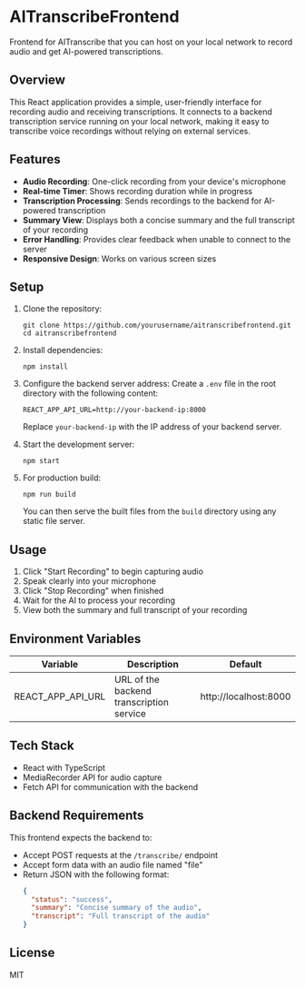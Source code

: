# AITranscribeFrontend

Frontend for AITranscribe that you can host on your local network to record audio and get AI-powered transcriptions.

## Overview

This React application provides a simple, user-friendly interface for recording audio and receiving transcriptions. It connects to a backend transcription service running on your local network, making it easy to transcribe voice recordings without relying on external services.

## Features

- **Audio Recording**: One-click recording from your device's microphone
- **Real-time Timer**: Shows recording duration while in progress
- **Transcription Processing**: Sends recordings to the backend for AI-powered transcription
- **Summary View**: Displays both a concise summary and the full transcript of your recording
- **Error Handling**: Provides clear feedback when unable to connect to the server
- **Responsive Design**: Works on various screen sizes

## Setup

1. Clone the repository:
   ```
   git clone https://github.com/yourusername/aitranscribefrontend.git
   cd aitranscribefrontend
   ```

2. Install dependencies:
   ```
   npm install
   ```

3. Configure the backend server address:
   Create a `.env` file in the root directory with the following content:
   ```
   REACT_APP_API_URL=http://your-backend-ip:8000
   ```
   Replace `your-backend-ip` with the IP address of your backend server.

4. Start the development server:
   ```
   npm start
   ```

5. For production build:
   ```
   npm run build
   ```
   
   You can then serve the built files from the `build` directory using any static file server.

## Usage

1. Click "Start Recording" to begin capturing audio
2. Speak clearly into your microphone
3. Click "Stop Recording" when finished
4. Wait for the AI to process your recording
5. View both the summary and full transcript of your recording

## Environment Variables

| Variable | Description | Default |
|----------|-------------|---------|
| REACT_APP_API_URL | URL of the backend transcription service | http://localhost:8000 |

## Tech Stack

- React with TypeScript
- MediaRecorder API for audio capture
- Fetch API for communication with the backend

## Backend Requirements

This frontend expects the backend to:
- Accept POST requests at the `/transcribe/` endpoint
- Accept form data with an audio file named "file"
- Return JSON with the following format:
  ```json
  {
    "status": "success",
    "summary": "Concise summary of the audio",
    "transcript": "Full transcript of the audio"
  }
  ```

## License

MIT